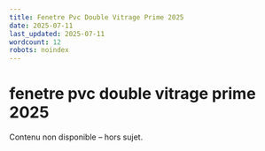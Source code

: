 ```yaml
---
title: Fenetre Pvc Double Vitrage Prime 2025
date: 2025-07-11
last_updated: 2025-07-11
wordcount: 12
robots: noindex
---
```


# fenetre pvc double vitrage prime 2025

Contenu non disponible – hors sujet.